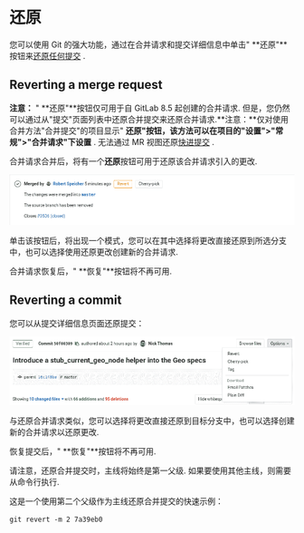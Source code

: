 # 还原[](#还原 "Permalink")

您可以使用 Git 的强大功能，通过在合并请求和提交详细信息中单击" **还原"**按钮来[还原任何提交](https://git-scm.com/docs/git-revert "Git 恢复文档") .

## Reverting a merge request[](#reverting-a-merge-request "Permalink")

**注意：** " **还原"**按钮仅可用于自 GitLab 8.5 起创建的合并请求. 但是，您仍然可以通过从"提交"页面列表中还原合并提交来还原合并请求.**注意：**仅对使用合并方法"合并提交"的项目显示" **还原"**按钮，该方法可以在项目的**"设置">"常规">"合并请求"**下**设置** . 无法通过 MR 视图还原[快进提交](fast_forward_merge.html) .

合并请求合并后，将有一个**还原**按钮可用于还原该合并请求引入的更改.

[![Revert Merge Request](img/fe7d77556848be98a93c7b6516b0e6f8.png)](img/cherry_pick_changes_mr.png)

单击该按钮后，将出现一个模式，您可以在其中选择将更改直接还原到所选分支中，也可以选择使用还原更改创建新的合并请求.

合并请求恢复后，" **恢复"**按钮将不再可用.

## Reverting a commit[](#reverting-a-commit "Permalink")

您可以从提交详细信息页面还原提交：

[![Revert commit](img/b4e821b8b83e29e837f01f4620e557b7.png)](img/cherry_pick_changes_commit.png)

与还原合并请求类似，您可以选择将更改直接还原到目标分支中，也可以选择创建新的合并请求以还原更改.

恢复提交后，" **恢复"**按钮将不再可用.

请注意，还原合并提交时，主线将始终是第一父级. 如果要使用其他主线，则需要从命令行执行.

这是一个使用第二个父级作为主线还原合并提交的快速示例：

```
git revert -m 2 7a39eb0 
```